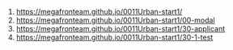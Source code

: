 1. <https://megafronteam.github.io/0011Urban-start1/> 
1. <https://megafronteam.github.io/0011Urban-start1/00-modal> 
2. <https://megafronteam.github.io/0011Urban-start1/30-applicant> 
3. <https://megafronteam.github.io/0011Urban-start1/30-1-test> 
<!-- 4. <https://megafronteam.github.io/0011Urban-start1/28-1-consultation>  -->